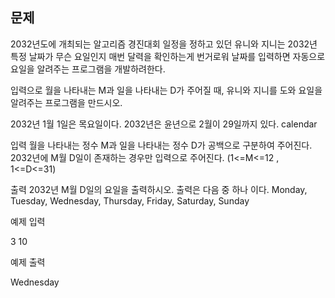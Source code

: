 ## 문제
2032년도에 개최되는 알고리즘 경진대회 일정을 정하고 있던 유니와 지니는 2032년 특정 날짜가 무슨 요일인지 매번 달력을 확인하는게 번거로워 날짜를 입력하면 자동으로 요일을 알려주는 프로그램을 개발하려한다.

입력으로 월을 나타내는 M과 일을 나타내는 D가 주어질 때,
유니와 지니를 도와 요일을 알려주는 프로그램을 만드시오.

2032년 1월 1일은 목요일이다.
2032년은 윤년으로 2월이 29일까지 있다.
calendar 

입력
월을 나타내는 정수 M과 일을 나타내는 정수 D가 공백으로 구분하여 주어진다. 2032년에 M월 D일이 존재하는 경우만 입력으로 주어진다. (1<=M<=12 , 1<=D<=31)  

출력
2032년 M월 D일의 요일을 출력하시오.
출력은 다음 중 하나 이다.
Monday, Tuesday, Wednesday, Thursday, Friday, Saturday, Sunday

 

예제 입력
<p> 3 10 </p>
예제 출력
<p> Wednesday </p>
